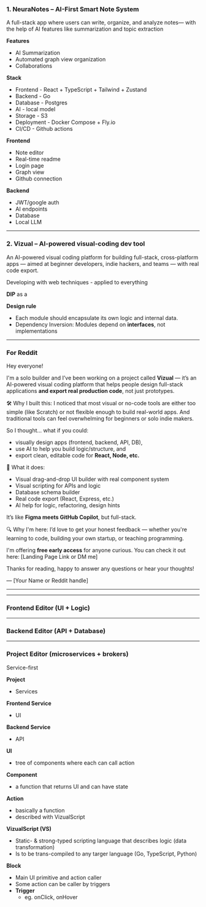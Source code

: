
### 1. NeuraNotes – AI-First Smart Note System

A full-stack app where users can write, organize, and analyze notes— with the help of AI features like summarization and topic extraction

**Features**
- AI Summarization
- Automated graph view organization
- Collaborations


**Stack**
- Frontend - React + TypeScript + Tailwind + Zustand
- Backend - Go
- Database - Postgres
- AI - local model
- Storage - S3
- Deployment - Docker Compose + Fly.io
- CI/CD - Github actions


**Frontend**
- Note editor
- Real-time readme
- Login page
- Graph view
- Github connection


**Backend**
- JWT/google auth
- AI endpoints
- Database
- Local LLM



---

### 2. Vizual – AI-powered visual-coding dev tool

An AI-powered visual coding platform for building full-stack, cross-platform apps — aimed at beginner developers, indie hackers, and teams — with real code export.

Developing with web techniques - applied to everything


**DIP** as a 


**Design rule**
- Each module should encapsulate its own logic and internal data.
- Dependency Inversion: Modules depend on **interfaces**, not implementations




---

### For Reddit

Hey everyone!

I'm a solo builder and I’ve been working on a project called **Vizual** — it’s an AI-powered visual coding platform that helps people design full-stack applications **and export real production code**, not just prototypes.

🛠️ Why I built this:
I noticed that most visual or no-code tools are either too simple (like Scratch) or not flexible enough to build real-world apps. And traditional tools can feel overwhelming for beginners or solo indie makers.

So I thought… what if you could:
- visually design apps (frontend, backend, API, DB),
- use AI to help you build logic/structure, and
- export clean, editable code for **React, Node, etc.**

 🚀 What it does:
- Visual drag-and-drop UI builder with real component system
- Visual scripting for APIs and logic
- Database schema builder
- Real code export (React, Express, etc.)
- AI help for logic, refactoring, design hints

It’s like **Figma meets GitHub Copilot**, but full-stack.

 🔍 Why I'm here:
I’d love to get your honest feedback — whether you're learning to code, building your own startup, or teaching programming.

I'm offering **free early access** for anyone curious. You can check it out here: [Landing Page Link or DM me]

Thanks for reading, happy to answer any questions or hear your thoughts!

— [Your Name or Reddit handle]

---

---
### Frontend Editor (UI + Logic)



---
### Backend Editor (API + Database)



---
### Project Editor (microservices + brokers)

Service-first

**Project**
- Services

**Frontend Service**
- UI

**Backend Service**
- API

**UI**
- tree of components where each can call action

**Component**
- a function that returns UI and can have state

**Action**
- basically a function
- described with VizualScript

**VizualScript (VS)**
- Static- & strong-typed scripting language that describes logic (data transformation)
- Is to be trans-compiled to any targer language (Go, TypeScript, Python)

**Block**
- Main UI primitive and action caller
- Some action can be caller by triggers
- **Trigger**
	- eg. onClick, onHover